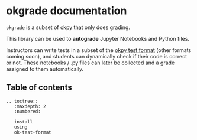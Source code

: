 # okgrade documentation

`okgrade` is a subset of [okpy](http://okpy.org/) that only does grading.

This library can be used to **autograde** Jupyter Notebooks and
Python files.

Instructors can write tests in a subset of the [okpy test format](docs/ok-test-format.md)
(other formats coming soon), and students can dynamically check if their
code is correct or not. These notebooks / .py files can later
be collected and a grade assigned to them automatically.

## Table of contents

```eval_rst
.. toctree::
   :maxdepth: 2
   :numbered:

   install
   using
   ok-test-format
```
